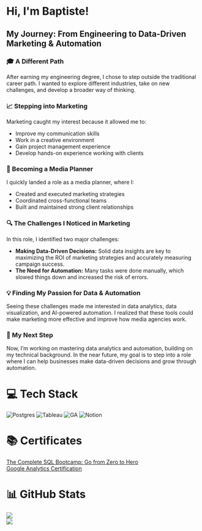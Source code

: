 # Hi, I'm Baptiste!

## My Journey: From Engineering to Data-Driven Marketing & Automation

### 🎓 A Different Path  
After earning my engineering degree, I chose to step outside the traditional career path. I wanted to explore different industries, take on new challenges, and develop a broader way of thinking.  

### 📈 Stepping into Marketing  
Marketing caught my interest because it allowed me to:  
- Improve my communication skills
- Work in a creative environment
- Gain project management experience
- Develop hands-on experience working with clients

### 💼 Becoming a Media Planner  
I quickly landed a role as a media planner, where I:  
- Created and executed marketing strategies  
- Coordinated cross-functional teams  
- Built and maintained strong client relationships

### 🔍 The Challenges I Noticed in Marketing  
In this role, I identified two major challenges:  
- **Making Data-Driven Decisions:** Solid data insights are key to maximizing the ROI of marketing strategies and accurately measuring campaign success.  
- **The Need for Automation:** Many tasks were done manually, which slowed things down and increased the risk of errors.  

### 💡 Finding My Passion for Data & Automation  
Seeing these challenges made me interested in data analytics, data visualization, and AI-powered automation. I realized that these tools could make marketing more effective and improve how media agencies work.  

### 🚀 My Next Step  
Now, I’m working on mastering data analytics and automation, building on my technical background. In the near future, my goal is to step into a role where I can help businesses make data-driven decisions and grow through automation.

# 💻 Tech Stack
![Postgres](https://img.shields.io/badge/postgres-%23316192.svg?style=for-the-badge&logo=postgresql&logoColor=white) 
![Tableau](https://img.shields.io/badge/Tableau-E97627?style=for-the-badge&logo=Tableau&logoColor=white)
![GA](https://img.shields.io/badge/Google%20Analytics-E37400?style=for-the-badge&logo=google%20analytics&logoColor=white)
![Notion](https://img.shields.io/badge/Notion-%23000000.svg?style=for-the-badge&logo=notion&logoColor=white)

# 📚 Certificates
[The Complete SQL Bootcamp: Go from Zero to Hero](https://udemy-certificate.s3.amazonaws.com/image/UC-dcad4043-f1a7-4863-8e65-0438981bfaa5.jpg)<br>
[Google Analytics Certification](https://skillshop.credential.net/9b197b3d-950d-49f7-b6dc-6865754053c3#acc.OTIYfm5Z)

# 📊 GitHub Stats
![](https://github-readme-stats.vercel.app/api?username=baptiste-meynet&theme=ocean_dark&hide_border=false&include_all_commits=false&count_private=false)<br>
![](https://github-profile-trophy.vercel.app/?username=baptiste-meynet&theme=tokyonight&no-frame=false&no-bg=true&margin-w=4)
